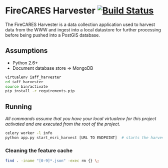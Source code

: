 # FireCARES Harvester [![Build Status](https://api.travis-ci.org/FireCARES/harvester.svg)](https://travis-ci.org/FireCARES/harvester)

The FireCARES Harvester is a data collection application used to harvest data from the WWW and ingest into a local datastore for further processing before being pushed into a PostGIS database.

## Assumptions

* Python 2.6+
* Document database store => MongoDB

```bash
virtualenv iaff_harvester
cd iaff_harvester
source bin/activate
pip install -r requirements.pip
```

## Running

*All commands assume that you have your local virtualenv for this project activated and are executed from the root of the project.*

```bash
celery worker -l info
python app.py start_esri_harvest [URL TO ENDPOINT]  # starts the harvesting of an ESRI endpoint
```

### Cleaning the feature cache

```bash
find . -iname "[0-9]*.json" -exec rm {} \;
```
